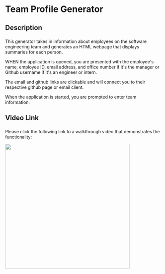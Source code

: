 # Team Profile Generator

## Description
###
This generator takes in information about employees on the software engineering team and generates an HTML webpage that displays summaries for each person.

WHEN the application is opened, you are presented with the employee's name, employee ID, email address, and office number if it's the manager or Github username if it's an engineer or intern.  

The email and github links are clickable and will connect you to their respective github page or email client.  

When the application is started, you are prompted to enter team information.  

## Video Link
###
Please click the following link to a walkthrough video that demonstrates the functionality:

<img src="./sampleHTML" width = "400px">

